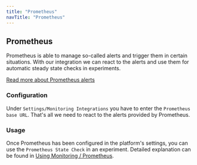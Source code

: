 ```yaml
---
title: "Prometheus"
navTitle: "Prometheus"
---
```


## Prometheus
Prometheus is able to manage so-called alerts and trigger them in certain situations. With our integration we can react to the alerts and use them for automatic steady state checks in experiments.

[Read more about Prometheus alerts](https://prometheus.io/docs/alerting/overview/)

### Configuration
Under `Settings/Monitoring Integrations` you have to enter the `Prometheus base URL`.
That's all we need to react to the alerts provided by Prometheus.

### Usage
Once Prometheus has been configured in the platform's settings, you can use the `Prometheus State Check` in an experiment. Detailed explanation can be found in [Using Monitoring / Prometheus](../../use/30-monitoring/4-prometheus).
